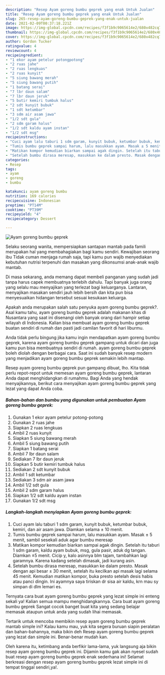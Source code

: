 ```yaml
---
description: "Resep Ayam goreng bumbu geprek yang enak Untuk Jualan"
title: "Resep Ayam goreng bumbu geprek yang enak Untuk Jualan"
slug: 265-resep-ayam-goreng-bumbu-geprek-yang-enak-untuk-jualan
date: 2021-02-09T00:37:18.221Z
image: https://img-global.cpcdn.com/recipes/f3f1b9c9065614e2/680x482cq70/ayam-goreng-bumbu-geprek-foto-resep-utama.jpg
thumbnail: https://img-global.cpcdn.com/recipes/f3f1b9c9065614e2/680x482cq70/ayam-goreng-bumbu-geprek-foto-resep-utama.jpg
cover: https://img-global.cpcdn.com/recipes/f3f1b9c9065614e2/680x482cq70/ayam-goreng-bumbu-geprek-foto-resep-utama.jpg
author: Gordon Tucker
ratingvalue: 4
reviewcount: 4
recipeingredient:
- "1 ekor ayam petelur potongpotong"
- "2 ruas jahe"
- "2 ruas lengkuas"
- "2 ruas kunyit"
- "5 siung bawang merah"
- "5 siung bawang putih"
- "1 batang serai"
- "7 lbr daun salam"
- "7 lbr daun jeruk"
- "5 butir kemiri tumbuk halus"
- "2 sdt kunyit bubuk"
- "1 sdt ketumbar"
- "3 sdm air asam jawa"
- "1/2 sdt gula"
- "2 sdm garam halus"
- "1/2 sdt kaldu ayam instan"
- "1/2 sdt msg"
recipeinstructions:
- "Cuci ayam lalu taburi 1 sdm garam, kunyit bubuk, ketumbar bubuk, kemiri, dan air asam jawa. Diamkan selama ± 10 menit."
- "Tumis bumbu geprek sampai harum, lalu masukkan ayam. Masak ± 5 menit, sambil sesekali aduk agar bumbu meresap"
- "Matikan kompor kemudian biarkan sampai agak dingin. Setelah itu taburi 1 sdm garam, kaldu ayam bubuk, msg, gula pasir, aduk dg tangan. Diamkan ±5 menit. Cicip y, kalo asinnya blm tajam, tambahkan lagi garamnya. Karena kadang setelah dimasak, jadi kurang asin."
- "Setelah bumbu dirasa meresap, masukkan ke dalam presto. Masak dengan api besar ± 30 menit, setelah itu kecilkan api masak lagi selama 45 menit. Kemudian matikan kompor, buka presto setelah desis habis atau panci dingin. Ini ayamnya saya tiriskan dr sisa air kaldu, krn mau sy simpan di dlm lemari es."
categories:
- Resep
tags:
- ayam
- goreng
- bumbu

katakunci: ayam goreng bumbu 
nutrition: 169 calories
recipecuisine: Indonesian
preptime: "PT14M"
cooktime: "PT39M"
recipeyield: "4"
recipecategory: Dessert

---
```



![Ayam goreng bumbu geprek](https://img-global.cpcdn.com/recipes/f3f1b9c9065614e2/680x482cq70/ayam-goreng-bumbu-geprek-foto-resep-utama.jpg)

Selaku seorang wanita, mempersiapkan santapan mantab pada famili merupakan hal yang membahagiakan bagi kamu sendiri. Kewajiban seorang ibu Tidak cuman menjaga rumah saja, tapi kamu pun wajib menyediakan kebutuhan nutrisi terpenuhi dan masakan yang dikonsumsi anak-anak wajib mantab.

Di masa  sekarang, anda memang dapat membeli panganan yang sudah jadi tanpa harus capek membuatnya terlebih dahulu. Tapi banyak juga orang yang selalu mau menyajikan yang terlezat bagi keluarganya. Lantaran, menyajikan masakan sendiri jauh lebih bersih dan kita pun bisa menyesuaikan hidangan tersebut sesuai kesukaan keluarga. 



Apakah anda merupakan salah satu penyuka ayam goreng bumbu geprek?. Asal kamu tahu, ayam goreng bumbu geprek adalah makanan khas di Nusantara yang saat ini disenangi oleh banyak orang dari hampir setiap wilayah di Indonesia. Kalian bisa membuat ayam goreng bumbu geprek buatan sendiri di rumah dan pasti jadi camilan favorit di hari liburmu.

Anda tidak perlu bingung jika kamu ingin mendapatkan ayam goreng bumbu geprek, karena ayam goreng bumbu geprek gampang untuk dicari dan juga kamu pun bisa membuatnya sendiri di rumah. ayam goreng bumbu geprek boleh diolah dengan berbagai cara. Saat ini sudah banyak resep modern yang menjadikan ayam goreng bumbu geprek semakin lebih mantap.

Resep ayam goreng bumbu geprek pun gampang dibuat, lho. Kita tidak perlu repot-repot untuk memesan ayam goreng bumbu geprek, lantaran Anda dapat menghidangkan di rumahmu. Bagi Anda yang hendak menyajikannya, berikut cara menyajikan ayam goreng bumbu geprek yang lezat yang dapat Anda coba.

<!--inarticleads1-->

##### Bahan-bahan dan bumbu yang digunakan untuk pembuatan Ayam goreng bumbu geprek:

1. Gunakan 1 ekor ayam petelur potong-potong
1. Gunakan 2 ruas jahe
1. Siapkan 2 ruas lengkuas
1. Ambil 2 ruas kunyit
1. Siapkan 5 siung bawang merah
1. Ambil 5 siung bawang putih
1. Siapkan 1 batang serai
1. Ambil 7 lbr daun salam
1. Sediakan 7 lbr daun jeruk
1. Siapkan 5 butir kemiri tumbuk halus
1. Sediakan 2 sdt kunyit bubuk
1. Ambil 1 sdt ketumbar
1. Sediakan 3 sdm air asam jawa
1. Ambil 1/2 sdt gula
1. Ambil 2 sdm garam halus
1. Siapkan 1/2 sdt kaldu ayam instan
1. Gunakan 1/2 sdt msg




<!--inarticleads2-->

##### Langkah-langkah menyiapkan Ayam goreng bumbu geprek:

1. Cuci ayam lalu taburi 1 sdm garam, kunyit bubuk, ketumbar bubuk, kemiri, dan air asam jawa. Diamkan selama ± 10 menit.
1. Tumis bumbu geprek sampai harum, lalu masukkan ayam. Masak ± 5 menit, sambil sesekali aduk agar bumbu meresap
1. Matikan kompor kemudian biarkan sampai agak dingin. Setelah itu taburi 1 sdm garam, kaldu ayam bubuk, msg, gula pasir, aduk dg tangan. Diamkan ±5 menit. Cicip y, kalo asinnya blm tajam, tambahkan lagi garamnya. Karena kadang setelah dimasak, jadi kurang asin.
1. Setelah bumbu dirasa meresap, masukkan ke dalam presto. Masak dengan api besar ± 30 menit, setelah itu kecilkan api masak lagi selama 45 menit. Kemudian matikan kompor, buka presto setelah desis habis atau panci dingin. Ini ayamnya saya tiriskan dr sisa air kaldu, krn mau sy simpan di dlm lemari es.




Ternyata cara buat ayam goreng bumbu geprek yang lezat simple ini enteng sekali ya! Kalian semua mampu menghidangkannya. Cara buat ayam goreng bumbu geprek Sangat cocok banget buat kita yang sedang belajar memasak ataupun untuk anda yang sudah lihai memasak.

Tertarik untuk mencoba membikin resep ayam goreng bumbu geprek mantab simple ini? Kalau kamu mau, yuk kita segera buruan siapin peralatan dan bahan-bahannya, maka bikin deh Resep ayam goreng bumbu geprek yang lezat dan simple ini. Benar-benar mudah kan. 

Oleh karena itu, ketimbang anda berfikir lama-lama, yuk langsung aja bikin resep ayam goreng bumbu geprek ini. Dijamin kamu gak akan nyesel sudah buat resep ayam goreng bumbu geprek enak sederhana ini! Selamat berkreasi dengan resep ayam goreng bumbu geprek lezat simple ini di tempat tinggal sendiri,ya!.


